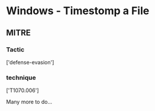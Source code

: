 # Windows - Timestomp a File

## MITRE

### Tactic
['defense-evasion']

### technique
['T1070.006']

Many more to do...

